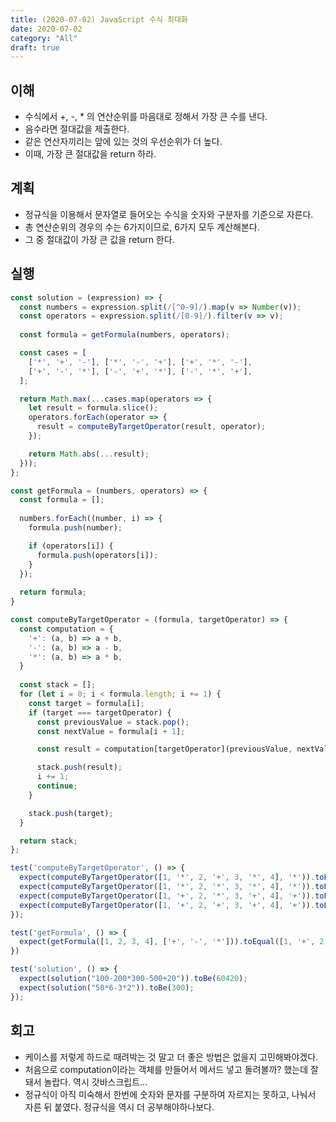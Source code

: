 ```yaml
---
title: (2020-07-02) JavaScript 수식 최대화
date: 2020-07-02
category: "All"
draft: true
---
```


## 이해

- 수식에서 +, -, * 의 연산순위를 마음대로 정해서 가장 큰 수를 낸다.
- 음수라면 절대값을 제출한다.
- 같은 연산자끼리는 앞에 있는 것의 우선순위가 더 높다.
- 이때, 가장 큰 절대값을 return 하라.

## 계획

- 정규식을 이용해서 문자열로 들어오는 수식을 숫자와 구분자를 기준으로 자른다.
- 총 연산순위의 경우의 수는 6가지이므로, 6가지 모두 계산해본다.
- 그 중 절대값이 가장 큰 값을 return 한다.

## 실행

```javascript
const solution = (expression) => {
  const numbers = expression.split(/[^0-9]/).map(v => Number(v));
  const operators = expression.split(/[0-9]/).filter(v => v);
  
  const formula = getFormula(numbers, operators);

  const cases = [
    ['*', '+', '-'], ['*', '-', '+'], ['+', '*', '-'],
    ['+', '-', '*'], ['-', '+', '*'], ['-', '*', '+'],
  ];

  return Math.max(...cases.map(operators => {
    let result = formula.slice();
    operators.forEach(operator => {
      result = computeByTargetOperator(result, operator);
    });

    return Math.abs(...result);
  }));
};

const getFormula = (numbers, operators) => {
  const formula = [];
  
  numbers.forEach((number, i) => {
    formula.push(number);

    if (operators[i]) {
      formula.push(operators[i]);
    }
  });
  
  return formula;
}

const computeByTargetOperator = (formula, targetOperator) => {
  const computation = {
    '+': (a, b) => a + b,
    '-': (a, b) => a - b,
    '*': (a, b) => a * b,
  }
  
  const stack = [];
  for (let i = 0; i < formula.length; i += 1) {
    const target = formula[i];
    if (target === targetOperator) {
      const previousValue = stack.pop();
      const nextValue = formula[i + 1];

      const result = computation[targetOperator](previousValue, nextValue);

      stack.push(result);
      i += 1;
      continue;
    }

    stack.push(target);
  }

  return stack;  
};

test('computeByTargetOperator', () => {
  expect(computeByTargetOperator([1, '*', 2, '+', 3, '*', 4], '*')).toEqual([2, '+', 12]);
  expect(computeByTargetOperator([1, '*', 2, '*', 3, '*', 4], '*')).toEqual([24]);
  expect(computeByTargetOperator([1, '+', 2, '*', 3, '+', 4], '+')).toEqual([3, '*', 7]);
  expect(computeByTargetOperator([1, '+', 2, '+', 3, '+', 4], '+')).toEqual([10]);
});

test('getFormula', () => {
  expect(getFormula([1, 2, 3, 4], ['+', '-', '*'])).toEqual([1, '+', 2, '-', 3, '*', 4]);
})

test('solution', () => {
  expect(solution("100-200*300-500+20")).toBe(60420);
  expect(solution("50*6-3*2")).toBe(300);
});
```

## 회고

- 케이스를 저렇게 하드로 때려박는 것 말고 더 좋은 방법은 없을지 고민해봐야겠다.
- 처음으로 computation이라는 객체를 만들어서 메서드 넣고 돌려볼까? 했는데 잘 돼서 놀랍다. 역시 갓바스크립트...
- 정규식이 아직 미숙해서 한번에 숫자와 문자를 구분하여 자르지는 못하고, 나눠서 자른 뒤 붙였다. 정규식을 역시 더 공부해야하나보다.
